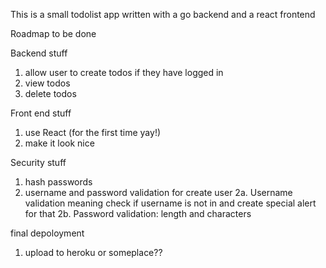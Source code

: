 This is a small todolist app written with a go backend and a react frontend

Roadmap to be done

Backend stuff
1. allow user to create todos if they have logged in
2. view todos
3. delete todos

Front end stuff
1. use React (for the first time yay!)
2. make it look nice

Security stuff
1. hash passwords
2. username and password validation for create user
2a. Username validation meaning check if username is not in and create special alert for that
2b. Password validation: length and characters

final depoloyment
1. upload to heroku or someplace??